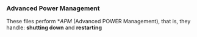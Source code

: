 ### Advanced Power Management


These files perform **APM* (Advanced POWER Management), that is, they handle: **shutting down** and **restarting**